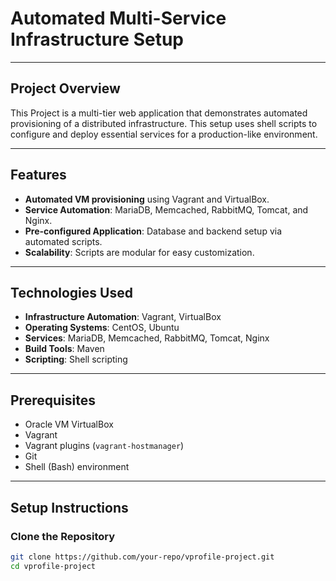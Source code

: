 # Automated Multi-Service Infrastructure Setup
---

## Project Overview
This Project is a multi-tier web application that demonstrates automated provisioning of a distributed infrastructure. This setup uses shell scripts to configure and deploy essential services for a production-like environment.

---

## Features
- **Automated VM provisioning** using Vagrant and VirtualBox.
- **Service Automation**: MariaDB, Memcached, RabbitMQ, Tomcat, and Nginx.
- **Pre-configured Application**: Database and backend setup via automated scripts.
- **Scalability**: Scripts are modular for easy customization.

---

## Technologies Used
- **Infrastructure Automation**: Vagrant, VirtualBox  
- **Operating Systems**: CentOS, Ubuntu  
- **Services**: MariaDB, Memcached, RabbitMQ, Tomcat, Nginx  
- **Build Tools**: Maven  
- **Scripting**: Shell scripting  

---

## Prerequisites
- Oracle VM VirtualBox  
- Vagrant  
- Vagrant plugins (`vagrant-hostmanager`)  
- Git  
- Shell (Bash) environment  

---

## Setup Instructions

### **Clone the Repository**
```bash
git clone https://github.com/your-repo/vprofile-project.git
cd vprofile-project
